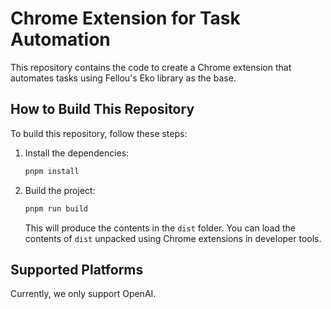 # Chrome Extension for Task Automation

This repository contains the code to create a Chrome extension that automates tasks using Fellou's Eko library as the base.

## How to Build This Repository

To build this repository, follow these steps:

1. Install the dependencies:
   ```bash
   pnpm install
   ```

2. Build the project:
   ```bash
   pnpm run build
   ```

   This will produce the contents in the `dist` folder. You can load the contents of `dist` unpacked using Chrome extensions in developer tools.

## Supported Platforms

Currently, we only support OpenAI. 